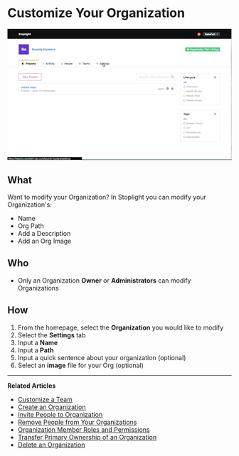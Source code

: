 # Customize Your Organization 

![Customize Your Organization](https://github.com/stoplightio/docs/blob/develop/assets/gifs/org-customize.gif?raw=true)

## What 

Want to modify your Organization? In Stoplight you can modify your Organization's: 
* Name 
* Org Path 
* Add a Description 
* Add an Org Image 
    
## Who 
* Only an Organization **Owner** or **Administrators** can modify Organizations  

## How
1. From the homepage, select the **Organization** you would like to modify 
2. Select the **Settings** tab 
3. Input a **Name** 
4. Input a **Path** 
5. Input a quick sentence about your organization (optional) 
6. Select an **image** file for your Org (optional) 

---
**Related Articles**
- [Customize a Team](/platform/organizations/teams/create-team)
- [Create an Organization](/platform/organizations/create-org)
- [Invite People to Organization](/platform/organizations/invite-people)
- [Remove People from Your Organizations](/platform/organizations/remove-members)
- [Organization Member Roles and Permissions](/platform/organizations/roles)
- [Transfer Primary Ownership of an Organization](/platform/organizations/transfer-ownership)
- [Delete an Organization](/platform/organizations/delete-org)

